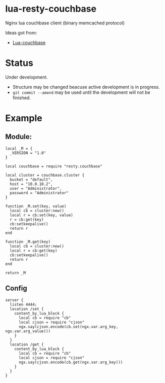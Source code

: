 # lua-resty-couchbase
Nginx lua couchbase client (binary memcached protocol)

Ideas got from:
  * [Lua-couchbase](https://github.com/kolchanov/Lua-couchbase)

# Status

Under development.
* Structure may be changed beacuse active development is in progress.
* `git commit --amend` may be used until the development will not be finished.


# Example

## Module:
```
local _M = {
  _VERSION = "1.0"
}

local couchbase = require "resty.couchbase"

local cluster = couchbase.cluster {
  bucket = "default",
  host = "10.0.10.2",
  user = "Administrator",
  password = "Administrator"
}

function _M.set(key, value)
  local cb = cluster:new()
  local r = cb:set(key, value)
  r = cb:get(key)
  cb:setkeepalive()
  return r
end

function _M.get(key)
  local cb = cluster:new()
  local r = cb:get(key)
  cb:setkeepalive()
  return r
end

return _M

```

## Config
```
server {
  listen 4444;
  location /set {
    content_by_lua_block {
      local cb = require "cb"
      local cjson = require "cjson"
      ngx.say(cjson.encode(cb.set(ngx.var.arg_key, ngx.var.arg_value)))
    }
  }
  location /get {
    content_by_lua_block {
      local cb = require "cb"
      local cjson = require "cjson"
      ngx.say(cjson.encode(cb.get(ngx.var.arg_key)))
    }
  }
}
```

